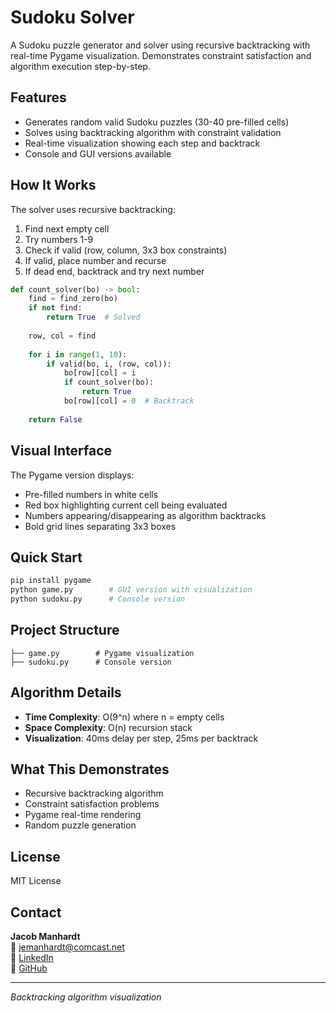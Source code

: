 # Sudoku Solver

A Sudoku puzzle generator and solver using recursive backtracking with real-time Pygame visualization. Demonstrates constraint satisfaction and algorithm execution step-by-step.

## Features

- Generates random valid Sudoku puzzles (30-40 pre-filled cells)
- Solves using backtracking algorithm with constraint validation
- Real-time visualization showing each step and backtrack
- Console and GUI versions available

## How It Works

The solver uses recursive backtracking:

1. Find next empty cell
2. Try numbers 1-9
3. Check if valid (row, column, 3x3 box constraints)
4. If valid, place number and recurse
5. If dead end, backtrack and try next number

```python
def count_solver(bo) -> bool:
    find = find_zero(bo)
    if not find:
        return True  # Solved
    
    row, col = find
    
    for i in range(1, 10):
        if valid(bo, i, (row, col)):
            bo[row][col] = i
            if count_solver(bo):
                return True
            bo[row][col] = 0  # Backtrack
    
    return False
```

## Visual Interface

The Pygame version displays:
- Pre-filled numbers in white cells
- Red box highlighting current cell being evaluated
- Numbers appearing/disappearing as algorithm backtracks
- Bold grid lines separating 3x3 boxes

## Quick Start

```bash
pip install pygame
python game.py        # GUI version with visualization
python sudoku.py      # Console version
```

## Project Structure

```
├── game.py        # Pygame visualization
├── sudoku.py      # Console version
```

## Algorithm Details

- **Time Complexity**: O(9^n) where n = empty cells
- **Space Complexity**: O(n) recursion stack
- **Visualization**: 40ms delay per step, 25ms per backtrack

## What This Demonstrates

- Recursive backtracking algorithm
- Constraint satisfaction problems
- Pygame real-time rendering
- Random puzzle generation

## License

MIT License

## Contact

**Jacob Manhardt**  
📧 jemanhardt@comcast.net  
💼 [LinkedIn](https://www.linkedin.com/in/jacob-manhardt-b9b75025b)  
🐙 [GitHub](https://github.com/manhardt23)

---

*Backtracking algorithm visualization*
